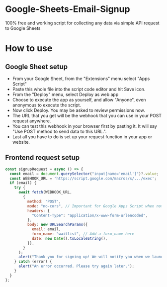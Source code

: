 # Google-Sheets-Email-Signup
100% free and working script for collecting any data via simple API request to Google Sheets

# How to use

## Google Sheet setup

 * From your Google Sheet, from the "Extensions" menu select "Apps Script"
 * Paste this whole file into the script code editor and hit Save icon.
 * From the "Deploy" menu, select Deploy as web app
 * Choose to execute the app as yourself, and allow "Anyone", even anonymous to execute the script.
 * Now click Deploy. You may be asked to review permissions now.
 * The URL that you get will be the webhook that you can use in your POST request anywhere.
 * You can test this webhook in your browser first by pasting it. It will say "Use POST method to send data to this URL.".
 * Last all you have to do is set up your request function in your app or website.

## Frontend request setup

```js
const signupRequest = async () => {
  const email = document.querySelector("input[name='email']")?.value;
  const WEBHOOK_URL = 'https://script.google.com/macros/s/.../exec';
  if (email) {
    try {
      await fetch(WEBHOOK_URL,
        {
          method: "POST",
          mode: "no-cors", // Important for Google Apps Script when not handling CORS on server
          headers: {
            "Content-Type": "application/x-www-form-urlencoded",
          },
          body: new URLSearchParams({
            email: email,
            form_name: "waitlist", // Add a form_name here
            date: new Date().toLocaleString(),
          }),
        }
      );
      alert("Thank you for signing up! We will notify you when we launch.");
    } catch (error) {
      alert("An error occurred. Please try again later.");
    }
  }
};
```
